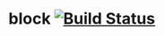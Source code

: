 block [![Build Status](https://drone.io/github.com/borovin/block/status.png)](https://drone.io/github.com/borovin/block/latest)
=====
